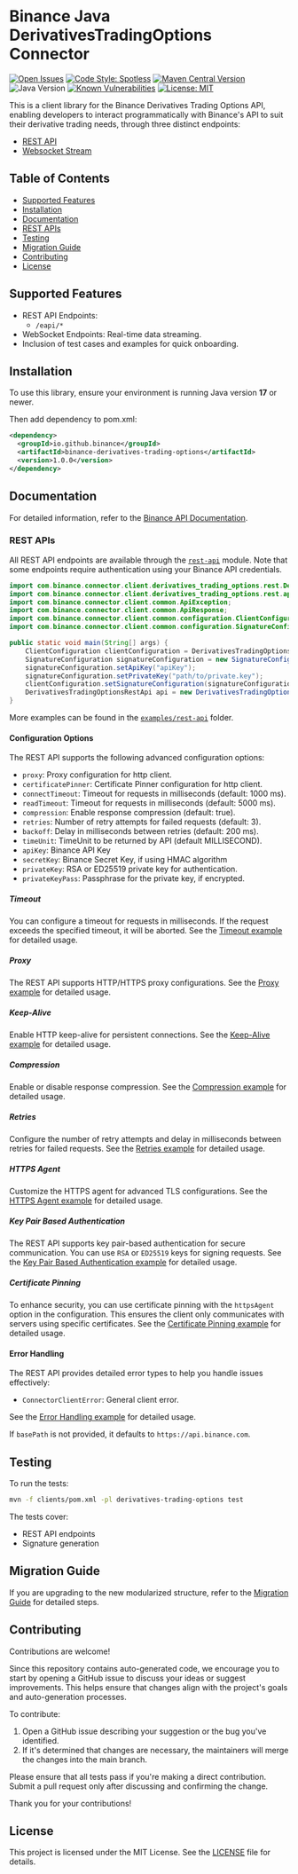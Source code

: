 # Binance Java DerivativesTradingOptions Connector

[![Open Issues](https://img.shields.io/github/issues/binance/binance-connector-java)](https://github.com/binance/binance-connector-java/issues)
[![Code Style: Spotless](https://img.shields.io/badge/code%20style-spotless-ff69b4)](https://github.com/diffplug/spotless)
[![Maven Central Version](https://img.shields.io/maven-central/v/io.github.binance/binance-derivatives-trading-options)](https://central.sonatype.com/artifact/io.github.binance/binance-derivatives-trading-options)
![Java Version](https://img.shields.io/badge/Java-%3E=11-brightgreen)
[![Known Vulnerabilities](https://snyk.io/test/github/binance/binance-connector-java/badge.svg)](https://snyk.io/test/github/binance/binance-connector-java)
[![License: MIT](https://img.shields.io/badge/License-MIT-yellow.svg)](https://opensource.org/licenses/MIT)

This is a client library for the Binance Derivatives Trading Options API, enabling developers to interact programmatically with Binance's API to suit their derivative trading needs, through three distinct endpoints:

- [REST API](./src/main/java/com/binance/connector/client/derivatives_trading_options/rest/api)
- [Websocket Stream](./src/main/java/com/binance/connector/client/derivatives_trading_options/websocket/stream)

## Table of Contents

- [Supported Features](#supported-features)
- [Installation](#installation)
- [Documentation](#documentation)
- [REST APIs](#rest-apis)
- [Testing](#testing)
- [Migration Guide](#migration-guide)
- [Contributing](#contributing)
- [License](#license)

## Supported Features

- REST API Endpoints:
  - `/eapi/*`
- WebSocket Endpoints: Real-time data streaming.
- Inclusion of test cases and examples for quick onboarding.

## Installation

To use this library, ensure your environment is running Java version **17** or newer.

Then add dependency to pom.xml:

```xml
<dependency>
  <groupId>io.github.binance</groupId>
  <artifactId>binance-derivatives-trading-options</artifactId>
  <version>1.0.0</version>
</dependency>
```

## Documentation

For detailed information, refer to the [Binance API Documentation](https://developers.binance.com/docs/%{productName%}).

### REST APIs

All REST API endpoints are available through the [`rest-api`](./src/main/java/com/binance/connector/client/%{productName%}/rest) module. Note that some endpoints require authentication using your Binance API credentials.

```java
import com.binance.connector.client.derivatives_trading_options.rest.DerivativesTradingOptionsRestApiUtil;
import com.binance.connector.client.derivatives_trading_options.rest.api.DerivativesTradingOptionsRestApi;
import com.binance.connector.client.common.ApiException;
import com.binance.connector.client.common.ApiResponse;
import com.binance.connector.client.common.configuration.ClientConfiguration;
import com.binance.connector.client.common.configuration.SignatureConfiguration;

public static void main(String[] args) {
    ClientConfiguration clientConfiguration = DerivativesTradingOptionsRestApiUtil.getClientConfiguration();
    SignatureConfiguration signatureConfiguration = new SignatureConfiguration();
    signatureConfiguration.setApiKey("apiKey");
    signatureConfiguration.setPrivateKey("path/to/private.key");
    clientConfiguration.setSignatureConfiguration(signatureConfiguration);
    DerivativesTradingOptionsRestApi api = new DerivativesTradingOptionsRestApi(clientConfiguration);
}
```

More examples can be found in the [`examples/rest-api`](./examples/derivatives-trading-options/src/main/java/com/binance/connector/client/derivatives-trading-options/rest) folder.

#### Configuration Options

The REST API supports the following advanced configuration options:

- `proxy`: Proxy configuration for http client.
- `certificatePinner`: Certificate Pinner configuration for http client.
- `connectTimeout`: Timeout for requests in milliseconds (default: 1000 ms).
- `readTimeout`: Timeout for requests in milliseconds (default: 5000 ms).
- `compression`: Enable response compression (default: true).
- `retries`: Number of retry attempts for failed requests (default: 3).
- `backoff`: Delay in milliseconds between retries (default: 200 ms).
- `timeUnit`: TimeUnit to be returned by API (default MILLISECOND).
- `apiKey`: Binance API Key
- `secretKey`: Binance Secret Key, if using HMAC algorithm 
- `privateKey`: RSA or ED25519 private key for authentication.
- `privateKeyPass`: Passphrase for the private key, if encrypted.

##### Timeout

You can configure a timeout for requests in milliseconds. If the request exceeds the specified timeout, it will be aborted. See the [Timeout example](./docs/rest-api/timeout.md) for detailed usage.

##### Proxy

The REST API supports HTTP/HTTPS proxy configurations. See the [Proxy example](./docs/rest-api/proxy.md) for detailed usage.

##### Keep-Alive

Enable HTTP keep-alive for persistent connections. See the [Keep-Alive example](./docs/rest-api/keepAlive.md) for detailed usage.

##### Compression

Enable or disable response compression. See the [Compression example](./docs/rest-api/compression.md) for detailed usage.

##### Retries

Configure the number of retry attempts and delay in milliseconds between retries for failed requests. See the [Retries example](./docs/rest-api/retries.md) for detailed usage.

##### HTTPS Agent

Customize the HTTPS agent for advanced TLS configurations. See the [HTTPS Agent example](./docs/rest-api/httpsAgent.md) for detailed usage.

##### Key Pair Based Authentication

The REST API supports key pair-based authentication for secure communication. You can use `RSA` or `ED25519` keys for signing requests. See the [Key Pair Based Authentication example](./docs/rest-api/key-pair-authentication.md) for detailed usage.

##### Certificate Pinning

To enhance security, you can use certificate pinning with the `httpsAgent` option in the configuration. This ensures the client only communicates with servers using specific certificates. See the [Certificate Pinning example](./docs/rest-api/certificate-pinning.md) for detailed usage.

#### Error Handling

The REST API provides detailed error types to help you handle issues effectively:

- `ConnectorClientError`: General client error.

See the [Error Handling example](./docs/rest-api/error-handling.md) for detailed usage.

If `basePath` is not provided, it defaults to `https://api.binance.com`.

## Testing

To run the tests:

```bash
mvn -f clients/pom.xml -pl derivatives-trading-options test
```

The tests cover:

- REST API endpoints
- Signature generation

## Migration Guide

If you are upgrading to the new modularized structure, refer to the [Migration Guide](./docs/rest-api/migration-guide.md) for detailed steps.

## Contributing

Contributions are welcome!

Since this repository contains auto-generated code, we encourage you to start by opening a GitHub issue to discuss your ideas or suggest improvements. This helps ensure that changes align with the project's goals and auto-generation processes.

To contribute:

1. Open a GitHub issue describing your suggestion or the bug you've identified.
2. If it's determined that changes are necessary, the maintainers will merge the changes into the main branch.

Please ensure that all tests pass if you're making a direct contribution. Submit a pull request only after discussing and confirming the change.

Thank you for your contributions!

## License

This project is licensed under the MIT License. See the [LICENSE](../../LICENSE) file for details.